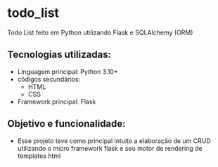 # todo_list
Todo List feito em Python utilizando Flask e SQLAlchemy (ORM)

## Tecnologias utilizadas:
* Linguagem principal: Python 3.10+
* códigos secundários:
  * HTML
  * CSS
* Framework principal: Flask

## Objetivo e funcionalidade:
* Esse projeto teve como principal intuito a elaboração de um CRUD utilizando o micro framework flask e seu motor de rendering de templates html
